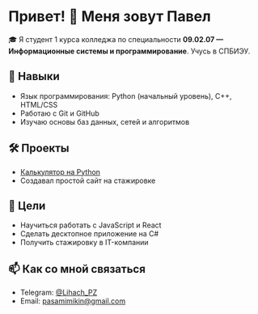 # Привет! 👋 Меня зовут Павел

🎓 Я студент 1 курса колледжа по специальности **09.02.07 — Информационные системы и программирование**. Учусь в СПБИЭУ.

## 💼 Навыки
- Язык программирования: Python (начальный уровень), C++, HTML/CSS
- Работаю с Git и GitHub
- Изучаю основы баз данных, сетей и алгоритмов

## 🛠 Проекты
- [Калькулятор на Python](https://github.com/PavelMimikin/portfolio/blob/d2191591073e7cb55ded187ca3b4b37cd0813121/projects/calculator.py)
- Создавал простой сайт на стажировке

## 🎯 Цели
- Научиться работать с JavaScript и React
- Сделать десктопное приложение на C#
- Получить стажировку в IT-компании

## 📫 Как со мной связаться
- Telegram: [@Lihach_PZ](https://t.me/@Lihach_PZ)
- Email: pasamimikin@gmail.com
